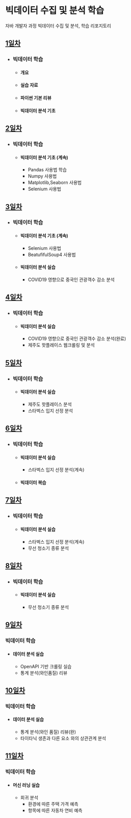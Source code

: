# 빅데이터 수집 및 분석 학습
자바 개발자 과정 빅데이터 수집 및 분석, 학습 리포지토리

## [1일차](https://github.com/KangJeongTaek/bigdata-analysis-2024/blob/main/Day01.md)
- ### 빅데이터 학습
    - #### 개요
    - #### 실습 자료
    - #### 파이썬 기본 리뷰
    - #### 빅데이터 분석 기초

## [2일차](https://github.com/KangJeongTaek/bigdata-analysis-2024/blob/main/Day02.md)
- ### 빅데이터 학습
    - #### 빅데이터 분석 기초 (계속)
        - Pandas 사용법 학습
        - Numpy 사용법
        - Matplotlib,Seaborn 사용법
        - Selenium 사용법

## [3일차](https://github.com/KangJeongTaek/bigdata-analysis-2024/blob/main/Day03.md)
- ### 빅데이터 학습
    - #### 빅데이터 분석 기초 (계속)
         - Selenium 사용법
         - BeatufifulSoup4 사용법
    - #### 빅데이터 분석 실습
        - COVID19 영향으로 중국인 관광객수 감소 분석

    
## [4일차](https://github.com/KangJeongTaek/bigdata-analysis-2024/blob/main/Day04.md)
- ### 빅데이터 학습
    - #### 빅데이터 분석 실습
        - COVID19 영향으로 중국인 관광객수 감소 분석(완료)
        - 제주도 핫플레이스 웹크롤링 및 분석

## [5일차](https://github.com/KangJeongTaek/bigdata-analysis-2024/blob/main/Day05.md)
- ### 빅데이터 학습
    - #### 빅데이터 분석 실습
        - 제주도 핫플레이스 분석
        - 스타벅스 입지 선정 분석


## [6일차](https://github.com/KangJeongTaek/bigdata-analysis-2024/blob/main/Day06.md)
- ### 빅데이터 학습
    - #### 빅데이터 분석 실습
        - 스타벅스 입지 선정 분석(계속)

    - #### 빅데이터 복습

## [7일차](https://github.com/KangJeongTaek/bigdata-analysis-2024/blob/main/Day07.md)
- ### 빅데이터 학습
    - #### 빅데이터 분석 실습
        - 스타벅스 입지 선정 분석(계속)
        - 무선 청소기 종류 분석

## [8일차](https://github.com/KangJeongTaek/bigdata-analysis-2024/blob/main/Day07.md)
- ### 빅데이터 학습
    - #### 빅데이터 분석 실습
        - 무선 청소기 종류 분석

## [9일차](https://github.com/KangJeongTaek/bigdata-analysis-2024/blob/main/Day09.md)
### 빅데이터 학습

- #### 데이터 분석 실습
    - OpenAPI 기반 크롤링 실습
    - 통계 분석(와인품질) 리뷰

## [10일차](https://github.com/KangJeongTaek/bigdata-analysis-2024/blob/main/Day10.md)
### 빅데이터 학습

- #### 데이터 분석 실습
    - 통계 분석(와인 품질) 리뷰(완)
    - 타이타닉 생존과 다른 요소 와의 상관관계 분석

## [11일차](https://github.com/KangJeongTaek/bigdata-analysis-2024/blob/main/Day11.md)
### 빅데이터 학습

- #### 머신 러닝 실습
    - 회귀 분석
        - 환경에 따른 주택 가격 예측
        - 항목에 따른 자동차 연비 예측
